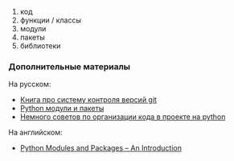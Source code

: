 1. код
2. функции / классы
3. модули
4. пакеты
5. библиотеки


### Дополнительные материалы
На русском:
* [Книга про систему контроля версий git](https://github.com/progit/progit/tree/master/ru)
* [Python модули и пакеты](https://habr.com/ru/articles/718828/)
* [Немного советов по организации кода в проекте на python](https://habr.com/ru/companies/wunderfund/articles/678634/)

На английском:
* [Python Modules and Packages – An Introduction](https://realpython.com/python-modules-packages/)